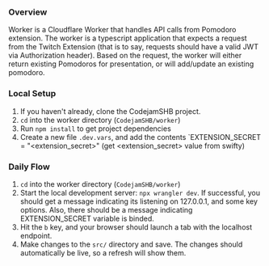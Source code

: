 ### Overview
Worker is a Cloudflare Worker that handles API calls from Pomodoro extension. The worker is a typescript application that expects a request from the Twitch Extension (that is to say, requests should have a valid JWT via Authorization header). Based on the request, the worker will either return existing Pomodoros for presentation, or will add/update an existing pomodoro.

### Local Setup
1. If you haven't already, clone the CodejamSHB project.
2. `cd` into the worker directory (`CodejamSHB/worker`)
3. Run `npm install` to get project dependencies
4. Create a new file `.dev.vars`, and add the contents `EXTENSION_SECRET = "<extension_secret>" (get <extension_secret> value from swifty)

### Daily Flow
1. `cd` into the worker directory (`CodejamSHB/worker`)
2. Start the local development server: `npx wrangler dev`. If successful, you should get a message indicating its listening on 127.0.0.1, and some key options. Also, there should be a message indicating EXTENSION_SECRET variable is binded.
3. Hit the `b` key, and your browser should launch a tab with the localhost endpoint.
4. Make changes to the `src/` directory and save. The changes should automatically be live, so a refresh will show them.
